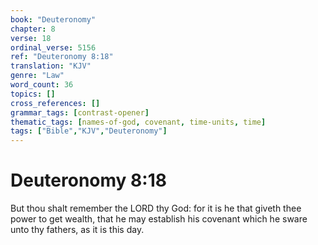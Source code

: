 ```yaml
---
book: "Deuteronomy"
chapter: 8
verse: 18
ordinal_verse: 5156
ref: "Deuteronomy 8:18"
translation: "KJV"
genre: "Law"
word_count: 36
topics: []
cross_references: []
grammar_tags: [contrast-opener]
thematic_tags: [names-of-god, covenant, time-units, time]
tags: ["Bible","KJV","Deuteronomy"]
---
```


# Deuteronomy 8:18

But thou shalt remember the LORD thy God: for it is he that giveth thee power to get wealth, that he may establish his covenant which he sware unto thy fathers, as it is this day.
